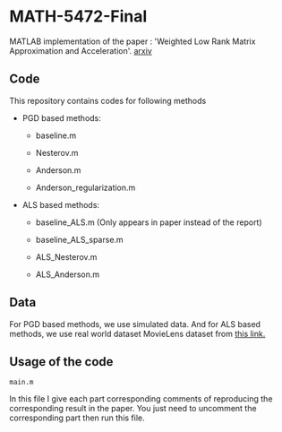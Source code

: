 # MATH-5472-Final

MATLAB implementation of the paper : 'Weighted Low Rank Matrix Approximation and Acceleration'. [arxiv](https://arxiv.org/abs/2109.11057)

## Code

This repository contains codes for following methods

- PGD based methods:
    - baseline.m
    
    - Nesterov.m
    
    - Anderson.m

    - Anderson_regularization.m

- ALS based methods:
    
    - baseline_ALS.m (Only appears in paper instead of the report)
    
    - baseline_ALS_sparse.m

    - ALS_Nesterov.m

    - ALS_Anderson.m

## Data

For PGD based methods, we use simulated data. And for ALS based methods, we use real world dataset MovieLens dataset from [this link.](https://grouplens.org/datasets/movielens/)

## Usage of the code

```
main.m
```

In this file I give each part corresponding comments of reproducing the corresponding result in the paper. You just need to uncomment the corresponding part then run this file.

